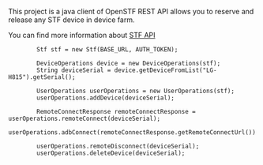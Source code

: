 This project is a java client of OpenSTF REST API allows you to reserve and release any STF device in device farm.

You can find more information about [STF API](https://raw.githubusercontent.com/openstf/stf/master/doc/API.md)

```
        Stf stf = new Stf(BASE_URL, AUTH_TOKEN);
        
        DeviceOperations device = new DeviceOperations(stf);
        String deviceSerial = device.getDeviceFromList("LG-H815").getSerial();
        
        UserOperations userOperations = new UserOperations(stf);
        userOperations.addDevice(deviceSerial);
                
        RemoteConnectResponse remoteConnectResponse = userOperations.remoteConnect(deviceSerial);
        userOperations.adbConnect(remoteConnectResponse.getRemoteConnectUrl())
        
        userOperations.remoteDisconnect(deviceSerial);
        userOperations.deleteDevice(deviceSerial);
```